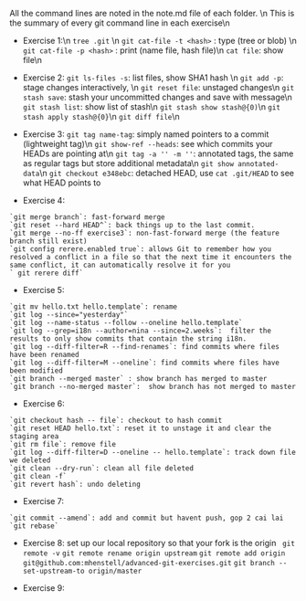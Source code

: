 All the command lines are noted in the note.md file of each folder. \n
This is the summary of every git command line in each exercise\n

- Exercise 1:\n
`tree .git` \n
`git cat-file -t <hash>` : type (tree or blob) \n
`git cat-file -p <hash>` : print (name file, hash file)\n
`cat file`: show file\n

 - Exercise 2:
`git ls-files -s`: list files, show SHA1 hash \n
`git add -p`: stage changes interactively, \n
`git reset file`: unstaged changes\n
`git stash save`: stash your uncommitted changes and save with message\n
`git stash list`: show list of stash\n
`git stash show stash@{0)`\n
`git stash apply stash@{0}`\n
`git diff file`\n

- Exercise 3:
`git tag name-tag`: simply named pointers to a commit (lightweight tag)\n
`git show-ref --heads`: see which commits your HEADs are pointing at\n
`git tag -a '' -m ''`: annotated tags, the same as regular tags but store additional metadata\n
`git show annotated-data`\n
`git checkout e348ebc`: detached HEAD, use `cat .git/HEAD` to see what HEAD points to

- Exercise 4:
```
`git merge branch`: fast-forward merge
`git reset --hard HEAD^`: back things up to the last commit.
`git merge --no-ff exercise3`: non-fast-forward merge (the feature branch still exist)
`git config rerere.enabled true`: allows Git to remember how you resolved a conflict in a file so that the next time it encounters the same conflict, it can automatically resolve it for you
` git rerere diff`
```
- Exercise 5:
```
`git mv hello.txt hello.template`: rename
`git log --since="yesterday"`
`git log --name-status --follow --oneline hello.template`
`git log --grep=i18n --author=nina --since=2.weeks`:  filter the results to only show commits that contain the string i18n.
`git log --diff-filter=R --find-renames`: find commits where files have been renamed
`git log --diff-filter=M --oneline`: find commits where files have been modified
`git branch --merged master` : show branch has merged to master
`git branch --no-merged master`:  show branch has not merged to master
```

- Exercise 6:
```
`git checkout hash -- file`: checkout to hash commit
`git reset HEAD hello.txt`: reset it to unstage it and clear the staging area
`git rm file`: remove file
`git log --diff-filter=D --oneline -- hello.template`: track down file we deleted
`git clean --dry-run`: clean all file deleted
`git clean -f`
`git revert hash`: undo deleting
```
- Exercise 7:
```
`git commit --amend`: add and commit but havent push, gop 2 cai lai 
`git rebase`
```
- Exercise 8: set up our local repository so that your fork is the origin
` git remote -v`
`git remote rename origin upstream`
`git remote add origin git@github.com:mhenstell/advanced-git-exercises.git`
`git branch --set-upstream-to origin/master`

- Exercise 9:
` `
